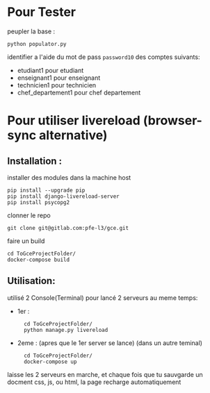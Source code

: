 # Pour Tester
peupler la base :

    python populator.py

identifier a l'aide du mot de pass `password10` des comptes suivants:
- etudiant1 pour etudiant
- enseignant1 pour enseignant
- technicien1 pour technicien
- chef_departement1 pour chef departement


# Pour utiliser livereload (browser-sync alternative)


## Installation :
installer des modules dans la machine host

    pip install --upgrade pip
    pip install django-livereload-server
    pip install psycopg2

clonner le repo

    git clone git@gitlab.com:pfe-l3/gce.git

faire un build  

    cd ToGceProjectFolder/
    docker-compose build

## Utilisation:
utilisé 2 Console(Terminal) pour lancé 2 serveurs au meme temps:<br>
- 1er :

        cd ToGceProjectFolder/
        python manage.py livereload

- 2eme :  (apres que le 1er server se lance) (dans un autre teminal)

        cd ToGceProjectFolder/
        docker-compose up

laisse les 2 serveurs en marche, et chaque fois que tu sauvgarde un docment css, js, ou html, la page recharge automatiquement